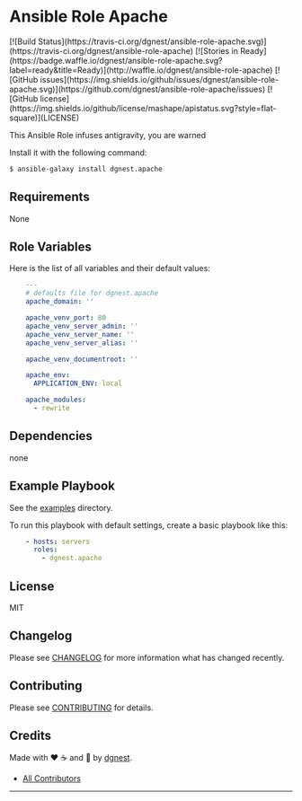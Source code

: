 # Ansible Role Apache

<span class="badges" align="center">
[![Build Status](https://travis-ci.org/dgnest/ansible-role-apache.svg)](https://travis-ci.org/dgnest/ansible-role-apache)
[![Stories in Ready](https://badge.waffle.io/dgnest/ansible-role-apache.svg?label=ready&title=Ready)](http://waffle.io/dgnest/ansible-role-apache)
[![GitHub issues](https://img.shields.io/github/issues/dgnest/ansible-role-apache.svg)](https://github.com/dgnest/ansible-role-apache/issues)
[![GitHub license](https://img.shields.io/github/license/mashape/apistatus.svg?style=flat-square)](LICENSE)
</span>


This Ansible Role infuses antigravity, you are warned

Install it with the following command:

```bash
$ ansible-galaxy install dgnest.apache

```
Requirements
------------

None



## Role Variables

Here is the list of all variables and their default values:

```yaml
    ---
    # defaults file for dgnest.apache
    apache_domain: ''

    apache_venv_port: 80
    apache_venv_server_admin: ''
    apache_venv_server_name: ''
    apache_venv_server_alias: ''

    apache_venv_documentroot: ''

    apache_env:
      APPLICATION_ENV: local

    apache_modules:
      - rewrite

```


## Dependencies

none

## Example Playbook

See the [examples](./examples/) directory.

To run this playbook with default settings, create a basic playbook like this:

```yaml
    - hosts: servers
      roles:
        - dgnest.apache
```


## License

MIT

## Changelog

Please see [CHANGELOG](CHANGELOG.md) for more information what has changed recently.

## Contributing

Please see [CONTRIBUTING](CONTRIBUTING.md) for details.

## Credits

Made with :heart: ️:coffee:️ and :pizza: by [dgnest][link-company].

- [All Contributors][link-contributors]


---


<!-- Other -->

[link-author]: https://github.com/luismayta
[link-contributors]: AUTHORS
[link-contributors]: contributors
[link-company]: https://github.com/dgnest
